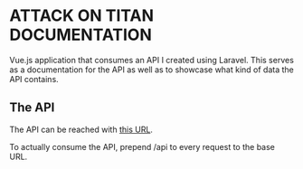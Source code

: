 # ATTACK ON TITAN DOCUMENTATION

Vue.js application that consumes an API I created using Laravel. This serves as a documentation for the API as well as to showcase what kind of data the API contains.

## The API

The API can be reached with [this URL](https://attackontitanapi.heroku.com).

To actually consume the API, prepend /api to every request to the base URL.
